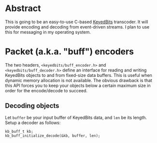 # Abstract

This is going to be an easy-to-use C-based [KeyedBits](https://github.com/unixpickle/KeyedBits) transcoder. It will provide encoding and decoding from event-driven streams. I plan to use this for messaging in my operating system.

# Packet (a.k.a. "buff") encoders

The two headers, `<keyedbits/buff_encoder.h>` and `<keyedbits/buff_decoder.h>` define an interface for reading and writing KeyedBits objects to and from fixed-size data buffers. This is useful when dynamic memory allocation is not available. The obvious drawback is that this API forces you to keep your objects below a certain maximum size in order for the encode/decode to succeed.

## Decoding objects

Let `buffer` be your input buffer of KeyedBits data, and `len` be its length. Setup a decoder as follows:

    kb_buff_t kb;
    kb_buff_initialize_decode(&kb, buffer, len);
